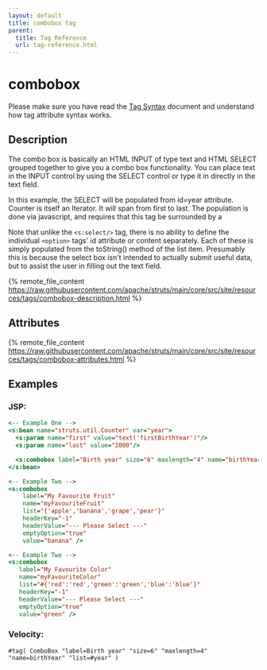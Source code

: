 ```yaml
---
layout: default
title: combobox tag
parent:
  title: Tag Reference
  url: tag-reference.html
---
```


# combobox

Please make sure you have read the [Tag Syntax](tag-syntax) document and understand how tag attribute syntax works.

## Description

The combo box is basically an HTML INPUT of type text and HTML SELECT grouped together to give you a combo box
functionality. You can place text in the INPUT control by using the SELECT control or type it in directly in
the text field.

In this example, the SELECT will be populated from id=year attribute. Counter is itself an Iterator. It will
span from first to last. The population is done via javascript, and requires that this tag be surrounded by a

Note that unlike the `<s:select/>` tag, there is no ability to define the individual `<option>` tags' id attribute
or content separately. Each of these is simply populated from the toString() method of the list item. Presumably
this is because the select box isn't intended to actually submit useful data, but to assist the user in filling
out the text field.

{% remote_file_content https://raw.githubusercontent.com/apache/struts/main/core/src/site/resources/tags/combobox-description.html %}

## Attributes

{% remote_file_content https://raw.githubusercontent.com/apache/struts/main/core/src/site/resources/tags/combobox-attributes.html %}

## Examples

### JSP:

```jsp
<-- Example One -->
<s:bean name="struts.util.Counter" var="year">
  <s:param name="first" value="text('firstBirthYear')"/>
  <s:param name="last" value="2000"/>

  <s:combobox label="Birth year" size="6" maxlength="4" name="birthYear" list="#year"/>
</s:bean>

<-- Example Two -->
<s:combobox
    label="My Favourite Fruit"
    name="myFavouriteFruit"
    list="{'apple','banana','grape','pear'}"
    headerKey="-1"
    headerValue="--- Please Select ---"
    emptyOption="true"
    value="banana" />

<-- Example Two -->
<s:combobox
   label="My Favourite Color"
   name="myFavouriteColor"
   list="#{'red':'red','green':'green','blue':'blue'}"
   headerKey="-1"
   headerValue="--- Please Select ---"
   emptyOption="true"
   value="green" />
```
 
### Velocity:

```
#tag( ComboBox "label=Birth year" "size=6" "maxlength=4" "name=birthYear" "list=#year" )
```
